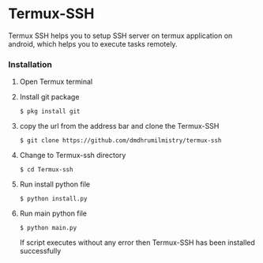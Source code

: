 # Termux-SSH
Termux SSH helps you to setup SSH server on termux application on android, which helps you to execute tasks remotely.

### Installation

1. Open Termux terminal

2. Install git package
   ```
   $ pkg install git
   ```
   
3. copy the url from the address bar and clone the Termux-SSH
   ```
   $ git clone https://github.com/dmdhrumilmistry/termux-ssh
   ```
   
4. Change to Termux-ssh directory
   ```
   $ cd Termux-ssh
   ```
   
5. Run install python file
   ```
   $ python install.py
   ```
   
6. Run main python file
   ```
   $ python main.py
   ```
   
   If script executes without any error then Termux-SSH has been installed successfully
   
